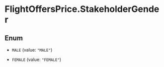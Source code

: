 # FlightOffersPrice.StakeholderGender

## Enum


* `MALE` (value: `"MALE"`)

* `FEMALE` (value: `"FEMALE"`)


